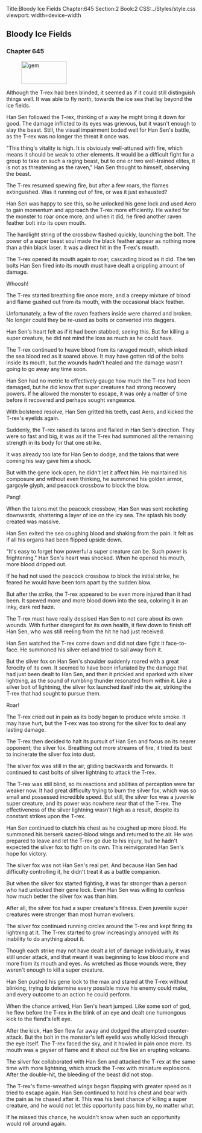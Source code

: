 Title:Bloody Ice Fields 
Chapter:645 
Section:2 
Book:2 
CSS:../Styles/style.css 
viewport: width=device-width
  
## Bloody Ice Fields
### Chapter 645 
<figure>
	<img src="../Images/gem.gif" alt="gem" id="gem" width="120" height="60" />
</figure>
  

  
  Although the T-rex had been blinded, it seemed as if it could still distinguish things well. It was able to fly north, towards the ice sea that lay beyond the ice fields.

Han Sen followed the T-rex, thinking of a way he might bring it down for good. The damage inflicted to its eyes was grievous, but it wasn't enough to slay the beast. Still, the visual impairment boded well for Han Sen's battle, as the T-rex was no longer the threat it once was.

"This thing's vitality is high. It is obviously well-attuned with fire, which means it should be weak to other elements. It would be a difficult fight for a group to take on such a raging beast, but to one or two well-trained elites, it is not as threatening as the raven," Han Sen thought to himself, observing the beast.

The T-rex resumed spewing fire, but after a few roars, the flames extinguished. Was it running out of fire, or was it just exhausted?

Han Sen was happy to see this, so he unlocked his gene lock and used Aero to gain momentum and approach the T-rex more efficiently. He waited for the monster to roar once more, and when it did, he fired another raven feather bolt into its open mouth.

The hardlight string of the crossbow flashed quickly, launching the bolt. The power of a super beast soul made the black feather appear as nothing more than a thin black laser. It was a direct hit in the T-rex's mouth.

The T-rex opened its mouth again to roar, cascading blood as it did. The ten bolts Han Sen fired into its mouth must have dealt a crippling amount of damage.

Whoosh!

The T-rex started breathing fire once more, and a creepy mixture of blood and flame gushed out from its mouth, with the occasional black feather.

Unfortunately, a few of the raven feathers inside were charred and broken. No longer could they be re-used as bolts or converted into daggers.

Han Sen's heart felt as if it had been stabbed, seeing this. But for killing a super creature, he did not mind the loss as much as he could have.

The T-rex continued to heave blood from its ravaged mouth, which inked the sea blood red as it soared above. It may have gotten rid of the bolts inside its mouth, but the wounds hadn't healed and the damage wasn't going to go away any time soon.

Han Sen had no metric to effectively gauge how much the T-rex had been damaged, but he did know that super creatures had strong recovery powers. If he allowed the monster to escape, it was only a matter of time before it recovered and perhaps sought vengeance.

With bolstered resolve, Han Sen gritted his teeth, cast Aero, and kicked the T-rex's eyelids again.

Suddenly, the T-rex raised its talons and flailed in Han Sen's direction. They were so fast and big, it was as if the T-rex had summoned all the remaining strength in its body for that one strike.

It was already too late for Han Sen to dodge, and the talons that were coming his way gave him a shock.

But with the gene lock open, he didn't let it affect him. He maintained his composure and without even thinking, he summoned his golden armor, gargoyle glyph, and peacock crossbow to block the blow.

Pang!

When the talons met the peacock crossbow, Han Sen was sent rocketing downwards, shattering a layer of ice on the icy sea. The splash his body created was massive.

Han Sen exited the sea coughing blood and shaking from the pain. It felt as if all his organs had been flipped upside down.

"It's easy to forget how powerful a super creature can be. Such power is frightening." Han Sen's heart was shocked. When he opened his mouth, more blood dripped out.

If he had not used the peacock crossbow to block the initial strike, he feared he would have been torn apart by the sudden blow.

But after the strike, the T-rex appeared to be even more injured than it had been. It spewed more and more blood down into the sea, coloring it in an inky, dark red haze.

The T-rex must have really despised Han Sen to not care about its own wounds. With further disregard for its own health, it flew down to finish off Han Sen, who was still reeling from the hit he had just received.

Han Sen watched the T-rex come down and did not dare fight it face-to-face. He summoned his silver eel and tried to sail away from it.

But the silver fox on Han Sen's shoulder suddenly roared with a great ferocity of its own. It seemed to have been infuriated by the damage that had just been dealt to Han Sen, and then it prickled and sparked with silver lightning, as the sound of rumbling thunder resonated from within it. Like a silver bolt of lightning, the silver fox launched itself into the air, striking the T-rex that had sought to pursue them.

Roar!

The T-rex cried out in pain as its body began to produce white smoke. It may have hurt, but the T-rex was too strong for the silver fox to deal any lasting damage.

The T-rex then decided to halt its pursuit of Han Sen and focus on its nearer opponent; the silver fox. Breathing out more streams of fire, it tried its best to incinerate the silver fox into dust.

The silver fox was still in the air, gliding backwards and forwards. It continued to cast bolts of silver lightning to attack the T-rex.

The T-rex was still blind, so its reactions and abilities of perception were far weaker now. It had great difficulty trying to burn the silver fox, which was so small and possessed incredible speed. But still, the silver fox was a juvenile super creature, and its power was nowhere near that of the T-rex. The effectiveness of the silver lightning wasn't high as a result, despite its constant strikes upon the T-rex.

Han Sen continued to clutch his chest as he coughed up more blood. He summoned his berserk sacred-blood wings and returned to the air. He was prepared to leave and let the T-rex go due to his injury, but he hadn't expected the silver fox to fight on its own. This reinvigorated Han Sen's hope for victory.

The silver fox was not Han Sen's real pet. And because Han Sen had difficulty controlling it, he didn't treat it as a battle companion.

But when the silver fox started fighting, it was far stronger than a person who had unlocked their gene lock. Even Han Sen was willing to confess how much better the silver fox was than him.

After all, the silver fox had a super creature's fitness. Even juvenile super creatures were stronger than most human evolvers.

The silver fox continued running circles around the T-rex and kept firing its lightning at it. The T-rex started to grow increasingly annoyed with its inability to do anything about it.

Though each strike may not have dealt a lot of damage individually, it was still under attack, and that meant it was beginning to lose blood more and more from its mouth and eyes. As wretched as those wounds were, they weren't enough to kill a super creature.

Han Sen pushed his gene lock to the max and stared at the T-rex without blinking, trying to determine every possible move his enemy could make, and every outcome to an action he could perform.

When the chance arrived, Han Sen's heart jumped. Like some sort of god, he flew before the T-rex in the blink of an eye and dealt one humongous kick to the fiend's left eye.

After the kick, Han Sen flew far away and dodged the attempted counter-attack. But the bolt in the monster's left eyelid was wholly kicked through the eye itself. The T-rex faced the sky, and it howled in pain once more. Its mouth was a geyser of flame and it shout out fire like an erupting volcano.

The silver fox collaborated with Han Sen and attacked the T-rex at the same time with more lightning, which struck the T-rex with miniature explosions. After the double-hit, the bleeding of the beast did not stop.

The T-rex's flame-wreathed wings began flapping with greater speed as it tried to escape again. Han Sen continued to hold his chest and bear with the pain as he chased after it. This was his best chance of killing a super creature, and he would not let this opportunity pass him by, no matter what.

If he missed this chance, he wouldn't know when such an opportunity would roll around again.
